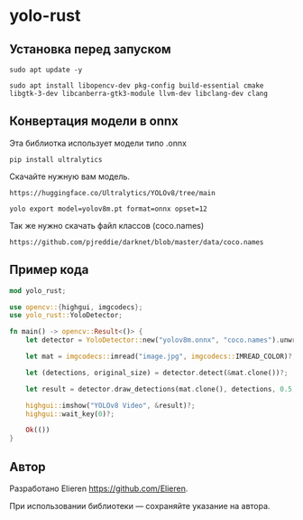 # yolo-rust

## Установка перед запуском
```
sudo apt update -y
```
```
sudo apt install libopencv-dev pkg-config build-essential cmake libgtk-3-dev libcanberra-gtk3-module llvm-dev libclang-dev clang
```

## Конвертация модели в onnx
Эта библиотка использует модели типо .onnx

```
pip install ultralytics
```
Скачайте нужную вам модель.
```
https://huggingface.co/Ultralytics/YOLOv8/tree/main
```
```
yolo export model=yolov8m.pt format=onnx opset=12
```
Так же нужно скачать файл классов (coco.names)
```
https://github.com/pjreddie/darknet/blob/master/data/coco.names
```

## Пример кода

```rust
mod yolo_rust;

use opencv::{highgui, imgcodecs};
use yolo_rust::YoloDetector;

fn main() -> opencv::Result<()> {
    let detector = YoloDetector::new("yolov8m.onnx", "coco.names").unwrap();

    let mat = imgcodecs::imread("image.jpg", imgcodecs::IMREAD_COLOR)?;

    let (detections, original_size) = detector.detect(&mat.clone())?;

    let result = detector.draw_detections(mat.clone(), detections, 0.5, original_size)?;

    highgui::imshow("YOLOv8 Video", &result)?;
    highgui::wait_key(0)?;

    Ok(())
}
```

## Автор

Разработано Elieren https://github.com/Elieren.

При использовании библиотеки — сохраняйте указание на автора.
